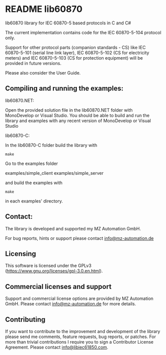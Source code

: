 # README lib60870

lib60870 library for IEC 60870-5 based protocols in C and C#

The current implementation contains code for the IEC 60870-5-104 protocol only.

Support for other protocol parts (companion standards - CS) like IEC 60870-5-101 (serial line link layer), IEC 60870-5-102 (CS for electricity meters) and IEC 60870-5-103 (CS for protection equipment) will be provided in future versions.

Please also consider the User Guide.


## Compiling and running the examples:


lib60870.NET:

Open the provided solution file in the lib60870.NET folder with MonoDevelop or Visual Studio. You should be able to build and run the library and examples with any recent version of MonoDevelop or Visual Studio

lib60870-C:

In the lib60870-C folder build the library with

`make`

Go to the examples folder

examples/simple_client
examples/simple_server

and build the examples with

`make`

in each examples' directory.


## Contact:

The library is developed and supported my MZ Automation GmbH.

For bug reports, hints or support please contact info@mz-automation.de

## Licensing

This software is licensed under the GPLv3 (https://www.gnu.org/licenses/gpl-3.0.en.html).

## Commercial licenses and support

Support and commercial license options are provided by MZ Automation GmbH. Please contact info@mz-automation.de for more details.

## Contributing

If you want to contribute to the improvement and development of the library please send me comments, feature requests, bug reports, or patches. For more than trivial contributions I require you to sign a Contributor License Agreement. Please contact info@libiec61850.com.
